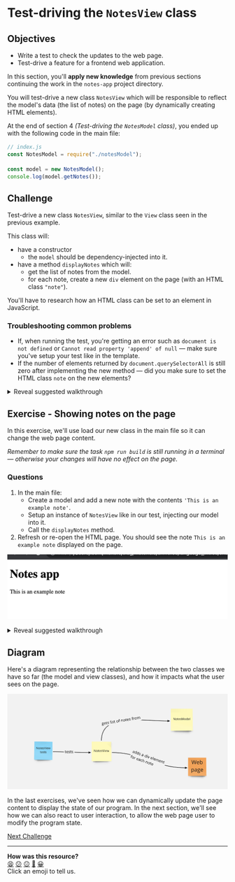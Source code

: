 # Test-driving the `NotesView` class

## Objectives

 * Write a test to check the updates to the web page.
 * Test-drive a feature for a frontend web application.

In this section, you'll **apply new knowledge** from previous sections continuing the work
in the `notes-app` project directory.

You will test-drive a new class `NotesView` which will be responsible to reflect the
model's data (the list of notes) on the page (by dynamically creating HTML elements).

At the end of section 4 *(Test-driving the `NotesModel` class)*, you ended up with the
following code in the main file:

```js
// index.js
const NotesModel = require("./notesModel");

const model = new NotesModel();
console.log(model.getNotes());
```

## Challenge

Test-drive a new class `NotesView`, similar to the `View` class seen in the previous
example.

This class will:
  * have a constructor
      * the `model` should be dependency-injected into it.
  * have a method `displayNotes` which will:
      * get the list of notes from the model.
      * for each note, create a new `div` element on the page (with an HTML class
        `"note"`). 

You'll have to research how an HTML class can be set to an element in JavaScript.

### Troubleshooting common problems

* If, when running the test, you're getting an error such as `document is not defined` or
  `Cannot read property 'append' of null` — make sure you've setup your test like in
  the template.
* If the number of elements returned by `document.querySelectorAll` is still zero after
  implementing the new method — did you make sure to set the HTML class `note` on the new
  elements?

<details>
  <summary>Reveal suggested walkthrough</summary>

  ```js
  // notesView.test.js

  /**
   * @jest-environment jsdom
   */

  const fs = require('fs');

  const NotesModel = require('./notesModel');
  const NotesView = require('./notesView'); 

  describe('Notes view', () => {
    it('displays two notes', () => {
      document.body.innerHTML = fs.readFileSync('./index.html');

      // 1. Setting up model and view
      const model = new NotesModel();
      const view = new NotesView(model);
      model.addNote('A first note');
      model.addNote('Another one');
      
      // 2. Display the notes on the page
      view.displayNotes();

      // 3. There should now be 2 div.note on the page
      expect(document.querySelectorAll('div.note').length).toEqual(2);
    });
  });
  ```

  ```js
  // notesView.js

  class NotesView {
    constructor(model) {
      this.model = model;
      this.mainContainerEl = document.querySelector('#main-container');
    }
    
    displayNotes() {
      const notes = this.model.getNotes()

      // For each note, create and append a new element on the main container
      notes.forEach(note => {
        const noteEl = document.createElement('div');
        noteEl.innerText = note;
        noteEl.className = 'note';
        this.mainContainerEl.append(noteEl);
      })
    }
  }

  module.exports = NotesView;
  ```
</details>

## Exercise - Showing notes on the page

In this exercise, we'll use load our new class in the main file so it can change the web
page content.

*Remember to make sure the task `npm run build` is still running in a terminal — otherwise
your changes will have no effect on the page.*

### Questions

1. In the main file:
    * Create a model and add a new note with the contents `'This is an example note'`.
    * Setup an instance of `NotesView` like in our test, injecting our model into it.
    * Call the `displayNotes` method.
2. Refresh or re-open the HTML page. You should see the note `This is an example note`
   displayed on the page.

![The note is displayed on the page](./resources/display-notes-1.png)

<details>
  <summary>Reveal suggested walkthrough</summary>

  ```js
  // index.js
  const NotesModel = require("./notesModel");
  const NotesView = require("./notesView");

  // 1. Setup the model with one note
  const model = new NotesModel();
  model.addNote('This is an example note');

  // 2. Setup the view
  const view = new NotesView(model);

  // 3. Make the view display notes
  view.displayNotes();
  ```
</details>

## Diagram

Here's a diagram representing the relationship between the two classes we have so far (the
model and view classes), and how it impacts what the user sees on the page.

![](./resources/diagram-adding-new-note-1.png)

In the last exercises, we've seen how we can dynamically update the page content to
display the state of our program. In the next section, we'll see how we can also react to
user interaction, to allow the web page user to modify the program state.


[Next Challenge](08_user_interaction.md)

<!-- BEGIN GENERATED SECTION DO NOT EDIT -->

---

**How was this resource?**  
[😫](https://airtable.com/shrUJ3t7KLMqVRFKR?prefill_Repository=makersacademy/javascript-web-applications&prefill_File=contents/07_adding_new_note.md&prefill_Sentiment=😫) [😕](https://airtable.com/shrUJ3t7KLMqVRFKR?prefill_Repository=makersacademy/javascript-web-applications&prefill_File=contents/07_adding_new_note.md&prefill_Sentiment=😕) [😐](https://airtable.com/shrUJ3t7KLMqVRFKR?prefill_Repository=makersacademy/javascript-web-applications&prefill_File=contents/07_adding_new_note.md&prefill_Sentiment=😐) [🙂](https://airtable.com/shrUJ3t7KLMqVRFKR?prefill_Repository=makersacademy/javascript-web-applications&prefill_File=contents/07_adding_new_note.md&prefill_Sentiment=🙂) [😀](https://airtable.com/shrUJ3t7KLMqVRFKR?prefill_Repository=makersacademy/javascript-web-applications&prefill_File=contents/07_adding_new_note.md&prefill_Sentiment=😀)  
Click an emoji to tell us.

<!-- END GENERATED SECTION DO NOT EDIT -->
